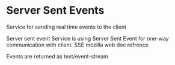 # Server Sent Events
Service for sending real time events to the client

Server sent event
Service is using Server Sent Event for one-way communication with client. SSE mozilla web doc refrence

Events are returned as text/event-stream
